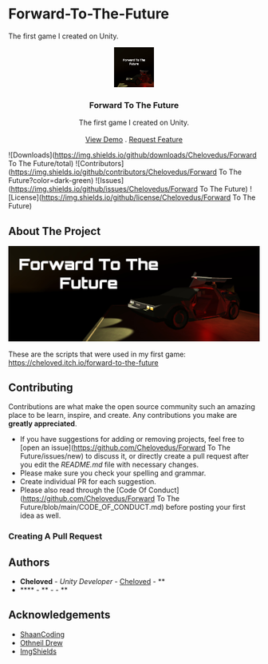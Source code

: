 # Forward-To-The-Future
The first game I created on Unity.
<br/>
<p align="center">
  <a href="https://github.com/Chelovedus/Forward To The Future">
    <img src="images/logo.png" alt="Logo" width="80" height="80">
  </a>

  <h3 align="center">Forward To The Future</h3>

  <p align="center">
    The first game I created on Unity.
    <br/>
    <br/>
    <a href="https://github.com/Chelovedus/Forward To The Future">View Demo</a>
    .
    <a href="https://github.com/Chelovedus/Forward To The Future/issues">Request Feature</a>
  </p>
</p>

![Downloads](https://img.shields.io/github/downloads/Chelovedus/Forward To The Future/total) ![Contributors](https://img.shields.io/github/contributors/Chelovedus/Forward To The Future?color=dark-green) ![Issues](https://img.shields.io/github/issues/Chelovedus/Forward To The Future) ![License](https://img.shields.io/github/license/Chelovedus/Forward To The Future) 

## About The Project

![Screen Shot](images/main.png)

These are the scripts that were used in my first game: https://cheloved.itch.io/forward-to-the-future

## Contributing

Contributions are what make the open source community such an amazing place to be learn, inspire, and create. Any contributions you make are **greatly appreciated**.
* If you have suggestions for adding or removing projects, feel free to [open an issue](https://github.com/Chelovedus/Forward To The Future/issues/new) to discuss it, or directly create a pull request after you edit the *README.md* file with necessary changes.
* Please make sure you check your spelling and grammar.
* Create individual PR for each suggestion.
* Please also read through the [Code Of Conduct](https://github.com/Chelovedus/Forward To The Future/blob/main/CODE_OF_CONDUCT.md) before posting your first idea as well.

### Creating A Pull Request



## Authors

* **Cheloved** - *Unity Developer* - [Cheloved](https://github.com/Chelovedus) - **
* **** - ** - []() - **

## Acknowledgements

* [ShaanCoding](https://github.com/ShaanCoding/)
* [Othneil Drew](https://github.com/othneildrew/Best-README-Template)
* [ImgShields](https://shields.io/)

